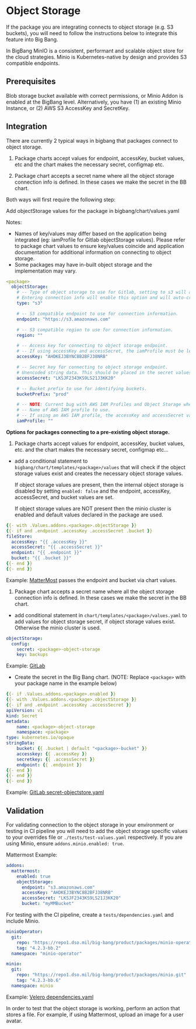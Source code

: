 # Object Storage

If the package you are integrating connects to object storage (e.g. S3 buckets), you will need to follow the instructions below to integrate this feature into Big Bang.

In BigBang MinIO is a consistent, performant and scalable object store for the cloud strategies. Minio is Kubernetes-native by design and provides S3 compatible endpoints.

## Prerequisites

Blob storage bucket available with correct permissions, or Minio Addon is enabled at the BigBang level. Alternatively, you have (1) an existing Minio Instance, or (2) AWS S3 AccessKey and SecretKey.

## Integration

There are currently 2 typical ways in bigbang that packages connect to object storage.

1. Package charts accept values for endpoint, accessKey, bucket values, etc and the chart makes the necessary secret, configmap etc.

2. Package chart accepts a secret name where all the object storage connection info is defined. In these cases we make the secret in the BB chart.

Both ways will first require the following step:

Add objectStorage values for the package in bigbang/chart/values.yaml

  Notes:

- Names of key/values may differ based on the application being integrated (eg: iamProfile for Gitlab objectStorage values). Please refer to package chart values to ensure key/values coincide and application documentation for additional information on connecting to object storage.
- Some packages may have in-built object storage and the implementation may vary.

```yaml
<package>
  objectStorage:
    # -- Type of object storage to use for Gitlab, setting to s3 will assume an external, pre-existing object storage is to be used.
    # Entering connection info will enable this option and will auto-create any required secrets
    type: "s3" 

    # -- S3 compatible endpoint to use for connection information.
    endpoint: "https://s3.amazonaws.com"

    # -- S3 compatible region to use for connection information.
    region: ""

    # -- Access key for connecting to object storage endpoint.
    # -- If using accessKey and accessSecret, the iamProfile must be left as an empty string: ""
    accessKey: "AHDKEJ3BYNC8B2BFJ38NRB"

    # -- Secret key for connecting to object storage endpoint.
    # Unencoded string data. This should be placed in the secret values and then encrypted
    accessSecret: "LKSJF2343KS9LS21J3KK20"

    # -- Bucket prefix to use for identifying buckets.
    bucketPrefix: "prod"

    # -- NOTE: Current bug with AWS IAM Profiles and Object Storage where only artifacts are stored. Fixed in Gitlab 14.5
    # -- Name of AWS IAM profile to use.
    # -- If using an AWS IAM profile, the accessKey and accessSecret values must be left as empty strings eg: ""
    iamProfile: ""
```

**Options for packages connecting to a pre-existing object storage.**

1. Package charts accept values for endpoint, accessKey, bucket values, etc. and the chart makes the necessary secret, configmap etc...

- add a conditional statement to `bigbang/chart/templates/<package>/values` that will check if the object storage values exist and creates the necessary object storage values.

  If object storage values are present, then the internal object storage is disabled by setting `enabled: false` and the endpoint, accessKey, accessSecret, and bucket values are set.

  If object storage values are NOT present then the minio cluster is enabled and default values declared in the package are used.

```yaml
{{- with .Values.addons.<package>.objectStorage }}
{{- if and .endpoint .accessKey .accessSecret .bucket }}
fileStore:
  accessKey: "{{ .accessKey }}"
  accessSecret: "{{ .accessSecret }}"
  endpoint: "{{ .endpoint }}"
  bucket: "{{ .bucket }}"
{{- end }}
{{- end }}
```

Example: [MatterMost](https://repo1.dso.mil/big-bang/bigbang/-/blob/master/chart/templates/mattermost/values.yaml#L101) passes the endpoint and bucket via chart values.

1. Package chart accepts a secret name where all the object storage connection info is defined. In these cases we make the secret in the BB chart.

- add conditional statement in `chart/templates/<package>/values.yaml` to add values for object storage secret, if object storage values exist. Otherwise the minio cluster is used.

```yaml
objectStorage:
  config:
    secret: <package>-object-storage
    key: backups
```

Example: [GitLab](https://repo1.dso.mil/big-bang/bigbang/-/blob/master/chart/templates/gitlab/values.yaml#L76)

- Create the secret in the Big Bang chart. (NOTE: Replace `<package>` with your package name in the example below)

```yaml
{{- if .Values.addons.<package>.enabled }}
{{- with .Values.addons.<package>.objectStorage }}
{{- if and .endpoint .accessKey .accessSecret }}
apiVersion: v1
kind: Secret
metadata:
    name: <package>-object-storage
    namespace: <package>
type: kubernetes.io/opaque
stringData:
    bucket: {{ .bucket | default "<package>-bucket" }}
    accesskey: {{ .accessKey }}
    secretkey: {{ .accessSecret }}
    endpoint: {{ .endpoint }}
{{- end }}
{{- end }}
{{- end }}
```

Example: [GitLab secret-objectstore.yaml](https://repo1.dso.mil/big-bang/bigbang/-/blob/master/chart/templates/gitlab/secret-objectstore.yaml)

## Validation

For validating connection to the object storage in your environment or testing in CI pipeline you will need to add the object storage specific values to your overrides file or `./tests/test-values.yaml` respectively. If you are using Minio, ensure `addons.minio.enabled: true`.

Mattermost Example:

```yaml
addons:
  mattermost:
    enabled: true
    objectStorage:
      endpoint: "s3.amazonaws.com"
      accessKey: "AHDKEJ3BYNC8B2BFJ38NRB"
      accessSecret: "LKSJF2343KS9LS21J3KK20"
      bucket: "myMMBucket"
```

For testing with the CI pipeline, create a `tests/dependencies.yaml` and include Minio.

```yaml
minioOperator:
  git:
    repo: "https://repo1.dso.mil/big-bang/product/packages/minio-operator.git"
    tag: "4.2.3-bb.2"
  namespace: "minio-operator"

minio:
  git:
    repo: "https://repo1.dso.mil/big-bang/product/packages/minio.git"
    tag: "4.2.3-bb.6"
  namespace: minio
```

Example: [Velero dependencies.yaml](https://repo1.dso.mil/big-bang/product/packages/velero/-/blob/main/tests/dependencies.yaml)

In order to test that the object storage is working, perform an action that stores a file. For example, if using Mattermost, upload an image for a user avatar.
